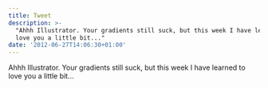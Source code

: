 ```yaml
---
title: Tweet
description: >-
  "Ahhh Illustrator. Your gradients still suck, but this week I have learned to
  love you a little bit..."
date: '2012-06-27T14:06:30+01:00'
---
```

Ahhh Illustrator. Your gradients still suck, but this week I have learned to love you a little bit...
